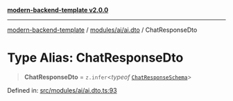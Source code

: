 [**modern-backend-template v2.0.0**](../../../../README.md)

***

[modern-backend-template](../../../../modules.md) / [modules/ai/ai.dto](../README.md) / ChatResponseDto

# Type Alias: ChatResponseDto

> **ChatResponseDto** = `z.infer`\<*typeof* [`ChatResponseSchema`](../variables/ChatResponseSchema.md)\>

Defined in: [src/modules/ai/ai.dto.ts:93](https://github.com/maemreyo/saas-4cus-nodejs/blob/1a77de11cd6eaefe66c31c7f5de281673fc25ce5/src/modules/ai/ai.dto.ts#L93)
